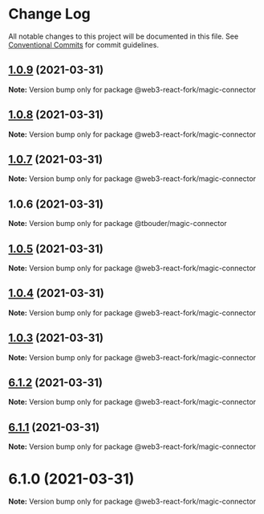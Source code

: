 # Change Log

All notable changes to this project will be documented in this file.
See [Conventional Commits](https://conventionalcommits.org) for commit guidelines.

## [1.0.9](https://github.com/TBouder/web3-react-fork/compare/@web3-react-fork/magic-connector@1.0.8...@web3-react-fork/magic-connector@1.0.9) (2021-03-31)

**Note:** Version bump only for package @web3-react-fork/magic-connector





## [1.0.8](https://github.com/TBouder/web3-react-fork/compare/@web3-react-fork/magic-connector@1.0.7...@web3-react-fork/magic-connector@1.0.8) (2021-03-31)

**Note:** Version bump only for package @web3-react-fork/magic-connector





## [1.0.7](https://github.com/TBouder/web3-react-fork/compare/@web3-react-fork/magic-connector@1.0.5...@web3-react-fork/magic-connector@1.0.7) (2021-03-31)

**Note:** Version bump only for package @web3-react-fork/magic-connector





## 1.0.6 (2021-03-31)

**Note:** Version bump only for package @tbouder/magic-connector





## [1.0.5](https://github.com/TBouder/web3-react-fork/compare/@web3-react-fork/magic-connector@1.0.4...@web3-react-fork/magic-connector@1.0.5) (2021-03-31)

**Note:** Version bump only for package @web3-react-fork/magic-connector





## [1.0.4](https://github.com/TBouder/web3-react-fork/compare/@web3-react-fork/magic-connector@1.0.3...@web3-react-fork/magic-connector@1.0.4) (2021-03-31)

**Note:** Version bump only for package @web3-react-fork/magic-connector





## [1.0.3](https://github.com/TBouder/web3-react-fork/compare/@web3-react-fork/magic-connector@6.1.2...@web3-react-fork/magic-connector@1.0.3) (2021-03-31)

**Note:** Version bump only for package @web3-react-fork/magic-connector





## [6.1.2](https://github.com/TBouder/web3-react-fork/compare/@web3-react-fork/magic-connector@6.1.1...@web3-react-fork/magic-connector@6.1.2) (2021-03-31)

**Note:** Version bump only for package @web3-react-fork/magic-connector





## [6.1.1](https://github.com/TBouder/web3-react-fork/compare/@web3-react-fork/magic-connector@6.1.0...@web3-react-fork/magic-connector@6.1.1) (2021-03-31)

**Note:** Version bump only for package @web3-react-fork/magic-connector





# 6.1.0 (2021-03-31)

**Note:** Version bump only for package @web3-react-fork/magic-connector
